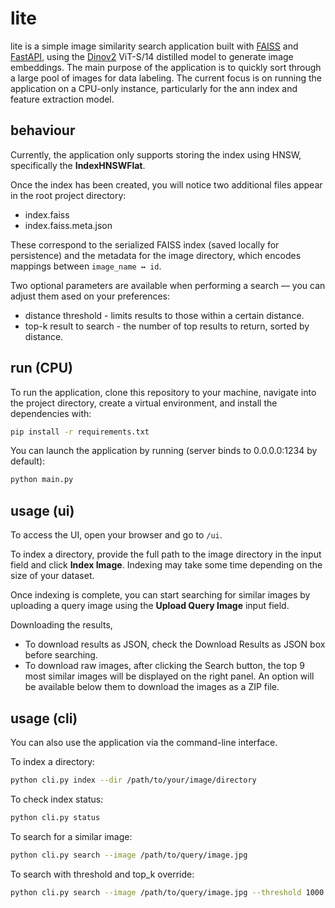 # lite

lite is a simple image similarity search application built with [FAISS](https://github.com/facebookresearch/faiss) and [FastAPI](https://github.com/fastapi/fastapi), using the [Dinov2](https://github.com/facebookresearch/dinov2) ViT-S/14 distilled model to generate image embeddings. The main purpose of the application is to quickly sort through a large pool of images for data labeling. The current focus is on running the application on a CPU-only instance, particularly for the ann index and feature extraction model.

## behaviour

Currently, the application only supports storing the index using HNSW, specifically the **IndexHNSWFlat**.

Once the index has been created, you will notice two additional files appear in the root project directory:

- index.faiss
- index.faiss.meta.json

These correspond to the serialized FAISS index (saved locally for persistence) and the metadata for the image directory, which encodes mappings between `image_name ↔ id`.

Two optional parameters are available when performing a search — you can adjust them ased on your preferences:

- distance threshold - limits results to those within a certain distance.
- top-k result to search -  the number of top results to return, sorted by distance.

## run (CPU)

To run the application, clone this repository to your machine, navigate into the project directory, create a virtual environment, and install the dependencies with:

```bash
pip install -r requirements.txt
```

You can launch the application by running (server binds to 0.0.0.0:1234 by default):

```bash
python main.py
```

## usage (ui)

To access the UI, open your browser and go to `/ui`.

To index a directory, provide the full path to the image directory in the input field and click **Index Image**. Indexing may take some time depending on the size of your dataset.

Once indexing is complete, you can start searching for similar images by uploading a query image using the **Upload Query Image** input field.

Downloading the results,

- To download results as JSON, check the Download Results as JSON box before searching.
- To download raw images, after clicking the Search button, the top 9 most similar images will be displayed on the right panel. An option will be available below them to download the images as a ZIP file.

## usage (cli)

You can also use the application via the command-line interface.

To index a directory:

```bash
python cli.py index --dir /path/to/your/image/directory
```

To check index status:

```bash
python cli.py status
```

To search for a similar image:

```bash
python cli.py search --image /path/to/query/image.jpg
```

To search with threshold and top_k override:

```bash
python cli.py search --image /path/to/query/image.jpg --threshold 1000 --top_k 100
```
